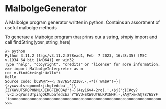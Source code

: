 MalbolgeGenerator
=================

A Malbolge program generator written in python. Contains an assortment of useful malbolge methods

To generate a Malbolge program that prints out a string, simply import and call findString(your_string_here)

```powershel
λ» python
Python 3.11.2 (tags/v3.11.2:878ead1, Feb  7 2023, 16:38:35) [MSC v.1934 64 bit (AMD64)] on win32
Type "help", "copyright", "credits" or "license" for more information.
>>> import MalbolgeInterpreter as m
>>> m.findString("Hello")
Hello
Source code: bCBA@?>=<;:9876543210/.-,+*)('&%$#"!~}|{zyxwvutsrqponmlkjihgfedcba`_^]\[ZYXWVUTSRQPONMLKJIHGFEDCBA@"!~}|4zy16v4-2rq).',+$j('g}C#cy?`v<z:xqYunsUTpihgOkMLbafedcba`Y^WVU=SXW9UT6LKPINMF.-,+A@?>&<A@?8765YF
'ioooooooooooooooooooooooooooooooooooooooooooooooooooooooooooooooooooooooooooooooooooooooooooooooooo*****p**po*opo**popoop*oo*p<o*p<*p<o<op*opo**oppp*o**ppooooooopoppp*poo*oo*ppopoop****pppp*pooopppp<v'
>>>
```
